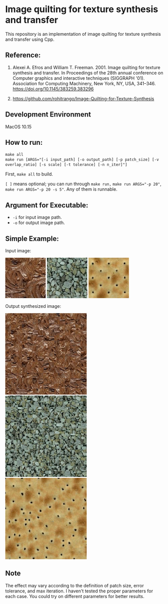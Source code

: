 # Image quilting for texture synthesis and transfer

This repository is an implementation of image quilting for texture synthesis and transfer using Cpp.

## Reference:

1. Alexei A. Efros and William T. Freeman. 2001. Image quilting for texture synthesis and transfer. In Proceedings of the 28th annual conference on Computer graphics and interactive techniques (SIGGRAPH '01). Association for Computing Machinery, New York, NY, USA, 341–346. https://doi.org/10.1145/383259.383296

2. https://github.com/rohitrango/Image-Quilting-for-Texture-Synthesis

## Development Environment

MacOS 10.15

## How to run:

```
make all
make run [ARGS="[-i input_path] [-o output_path] [-p patch_size] [-v overlap_ratio] [-s scale] [-t tolerance] [-n n_iter]"]
```

First, `make all` to build.

`[ ]` means optional; you can run through `make run,` `make run ARGS="-p 20"`, `make run ARGS="-p 20 -s 5"`. Any of them is runnable.

## Argument for Executable:

- `-i` for input image path.
- `-o` for output image path.

## Simple Example:

Input image:

<img class="myImage" src="input/case1.png" /> <img class="myImage" src="input/case2.png" /> <img class="myImage" src="input/case3.png" />

Output synthesized image:

<img class="myImage" src="output/case1.png" /> <img class="myImage" src="output/case2.png" /> <img class="myImage" src="output/case3.png" />

## Note

The effect may vary according to the definition of patch size, error tolerance, and max iteration. I haven't tested the proper parameters for each case. You could try on different parameters for better results.
